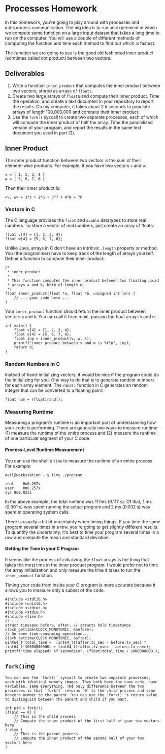 # Processes Homework

In this homework, you're going to play around with processes and interprocess communication. The big idea is to run an experiment in which we compute some function on a large input dataset that takes a long time to run on the computer. You will use a couple of different methods of computing the function and time each method to find out which is fastest.

The function we are going to use is the good old fashioned inner product (somtimes called dot product) between two vectors.


## Deliverables

1. Write a function `inner_product` that computes the inner product between two vectors, stored as arrays of `float`s.
2. Create two large arrays of `float`s and compute their inner product. Time the operation, and create a text document in your repository to report the results. On my computer, it takes about 2.5 seconds to populate arrays of length 100,000,000 and compute their inner product.
3. Use the `fork()` syscall to create two separate processes, each of which will compute the inner product of half the array. Time the parallelized version of your program, and report the results in the same text document you used in part (2).

## Inner Product

The inner product function between two vectors is the sum of their element-wise products. For example, if you have two vectors `v` and `w`:

    v = ( 1, 2, 3, 4 )
    w = ( 5, 6, 7, 8 )

Then their inner product is:

    <v, w> = 1*5 + 2*6 + 3*7 + 4*8 = 70



### Vectors in C

The C language provides the `float` and `double` datatypes to store real numbers. To store a vector of real numbers, just create an array of floats:


    float v[4] = {1, 2, 3, 4};
    float w[4] = {5, 6, 7, 8};

Unlike Java, arrays in C don't have an intrinsic `.length` property or method. You (the programmer) have to keep track of the length of arrays yourself.
Define a function to compute their inner product:

    /*
     * inner_product
     *
     * This function computes the inner product between two floating point
     * arrays a and b, both of length n.
     */
    float inner_product(float *a, float *b, unsigned int len) {
        // ... your code here ...
    }


Your `inner_product` function should return the inner product between vectors `a` and `b`. You can call it from main, passing the float arrays `v` and `w`:

    int main() {
        float v[4] = {1, 2, 3, 4};
        float w[4] = {5, 6, 7, 8};
        float inp = inner_product(v, w, 4);
        printf("inner product between v and w is %f\n", inp);
        return 0;
    }

### Random Numbers in C

Instead of hand-initializing vectors, it would be nice if the program could do the initializing for you. One way to do that is to generate random numbers for each array element. The `rand()` function in C generates an random integer that can be converted to a floating point:

    float num = (float)rand();


### Measuring Runtime

Measuring a program's runtime is an important part of understanding how your code is performing. There are generally two ways to measure runtime: (1) measure the runtime of the entire process and (2) measure the runtime of one particular segment of your C code.

#### Process-Level Runtime Measurement

You can use the shell's `time` to measure the runtime of an entire process. For example:

    neil@workstation ~ $ time ./program
    
    real	0m0.287s
    user	0m0.257s
    sys	0m0.023s

In the above example, the total runtime was 117ms (0.117 s). Of that, 1 ms (0.001 s) was spent running the actual program and 2 ms (0.002 s) was spent in operating system calls.

There is usually a bit of uncertainty when timing things. If you time the same program several times in a row, you're going to get slightly different results. To quantify the uncertainty, it's best to time your program several times in a row and compute the mean and standard deviation.

#### Getting the Time in your C Program

It seems like the process of initializing the `float` arrays is the thing that takes the most time in the inner product program.
I would prefer not to time the array initialization and only measure the time it takes to run the `inner_product` function.

Timing your code from inside your C program is more accurate because it allows you to measure only a subset of the code.

    #include <stdlib.h>
    #include <unistd.h>
    #include <stdint.h>
    #include <stdio.h>
    #include <time.h>
    // ...
    struct timespec before, after; // structs hold timestamps
    clock_gettime(CLOCK_MONOTONIC, &before);
    // Do some time-consuming operation...
    clock_gettime(CLOCK_MONOTONIC, &after);
    uint64_t total_time =  (int64_t)(after.tv_sec - before.tv_sec) * (int64_t)1000000000UL + (int64_t)(after.tv_nsec - before.tv_nsec);
    printf("time elapsed: %f seconds\n", (float)total_time / 1000000000.);

## `fork()`ing

    You can use the `fork()` syscall to create two separate processes, each with identical memory images. They both have the same code, same variables, same everything. The only difference between the two processes is that `fork()` returns `0` to the child process and some nonzero number to the parent. You can use the `fork()`'s return value to distinguish between the parent and child if you want.

    int pid = fork();
    if(pid == 0) {
        // This is the child process
        // Compute the inner product of the first half of your two vectors here
    } else {
        // This is the parent process
        // Compute the inner product of the second half of your two vectors here
    }


